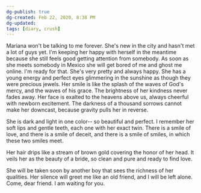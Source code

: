 ```yaml
---
dg-publish: true
dg-created: Feb 22, 2020, 8:38 PM
dg-updated: 
tags: [diary, crush]
---
```


Mariana won't be talking to me forever. She's new in the city and hasn't met a lot of guys yet. I'm keeping her happy with herself in the meantime because she still feels good getting attention from somebody. As soon as she meets somebody in Mexico she will get bored of me and ghost me online. I'm ready for that. She's very pretty and always happy. She has a young energy and perfect eyes glimmering in the sunshine as though they were precious jewels. Her smile is like the splash of the waves of God's mercy, and the waves of his grace. The brightness of her kindness never fades away. Her face is exalted to the heavens above us, always cheerful with newborn excitement. The darkness of a thousand sorrows cannot make her downcast, because gravity pulls her in reverse.

She is dark and light in one color-- so beautiful and perfect. I remember her soft lips and gentle teeth, each one with her exact twin. There is a smile of love, and there is a smile of deceit, and there is a smile of smiles, in which these two smiles meet.

Her hair drips like a stream of brown gold covering the honor of her head. It veils her as the beauty of a bride, so clean and pure and ready to find love.

She will be taken soon by another boy that sees the richness of her qualities. Her silence will greet me like an old friend, and I will be left alone. Come, dear friend. I am waiting for you.